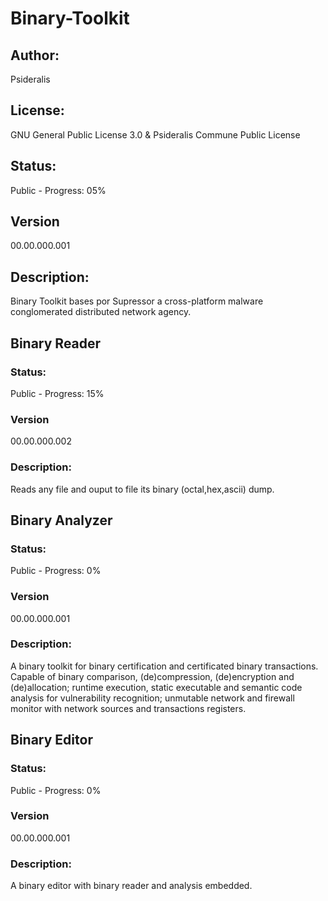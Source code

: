 # Binary-Toolkit
## Author: 
Psideralis<br/>
## License: 
GNU General Public License 3.0 & Psideralis Commune Public License<br/>
## Status:
Public - Progress: 05%<br/>
## Version
00.00.000.001<br/>
## Description:
Binary Toolkit bases por Supressor a cross-platform malware conglomerated distributed network agency.<br/>

## Binary Reader
### Status:
Public - Progress: 15%<br/>
### Version
00.00.000.002<br/>
### Description:
Reads any file and ouput to file its binary (octal,hex,ascii) dump.<br/>

## Binary Analyzer
### Status:
Public - Progress: 0%<br/>
### Version
00.00.000.001<br/>
### Description:
A binary toolkit for binary certification and certificated binary transactions. Capable of binary comparison, (de)compression, (de)encryption and (de)allocation; runtime execution, static executable and semantic code analysis for vulnerability recognition; unmutable network and firewall monitor with network sources and transactions registers.<br/>

## Binary Editor
### Status:
Public - Progress: 0%<br/>
### Version
00.00.000.001<br/>
### Description:
A binary editor with binary reader and analysis embedded.<br/>